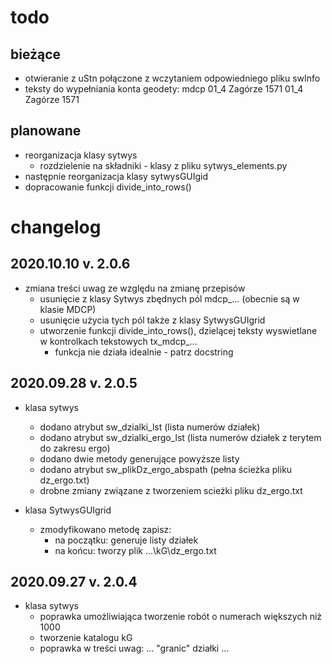todo
====

bieżące
-------
*   otwieranie z uStn połączone z wczytaniem odpowiedniego pliku
    swInfo
*   teksty do wypełniania konta geodety:
    mdcp 01_4 Zagórze 1571
    01_4 Zagórze 1571
    
planowane 
---------
*   reorganizacja klasy sytwys
    -   rozdzielenie na składniki - klasy z pliku sytwys_elements.py    
*   następnie reorganizacja klasy sytwysGUIgid
*   dopracowanie funkcji divide_into_rows()


changelog
=========

2020.10.10 v. 2.0.6
-------------------
*   zmiana treści uwag ze względu na zmianę przepisów
    *   usunięcie z klasy Sytwys zbędnych pól mdcp_... (obecnie są w klasie MDCP)
    *   usunięcie użycia tych pól także z klasy SytwysGUIgrid
    *   utworzenie funkcji divide_into_rows(), dzielącej teksty wyswietlane
        w kontrolkach tekstowych tx_mdcp_...
        *   funkcja nie działa idealnie - patrz docstring 
    

2020.09.28 v. 2.0.5
-------------------
*   klasa sytwys
    *   dodano atrybut sw_dzialki_lst 
        (lista numerów działek)
    *   dodano atrybut sw_dzialki_ergo_lst 
        (lista numerów działek z terytem do zakresu ergo)
    *   dodano dwie metody generujące powyższe listy
    *   dodano atrybut sw_plikDz_ergo_abspath
        (pełna ścieżka pliku dz_ergo.txt)
    *   drobne zmiany związane z tworzeniem scieżki pliku dz_ergo.txt
    
*   klasa SytwysGUIgrid
    *   zmodyfikowano metodę zapisz:
        - na początku: generuje listy działek
        - na końcu: tworzy plik ...\kG\dz_ergo.txt
        
2020.09.27 v. 2.0.4
-------------------
*   klasa sytwys
    *   poprawka umożliwiająca tworzenie robót o numerach większych
        niż 1000
    *   tworzenie katalogu kG
    *   poprawka w treści uwag: ... "granic" działki ...    